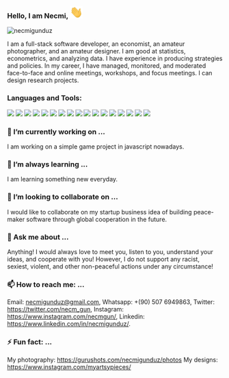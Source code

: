 ### Hello, I am Necmi, <img src="https://raw.githubusercontent.com/ABSphreak/ABSphreak/master/gifs/Hi.gif" width="30px">
<p align="left"> <img src="https://komarev.com/ghpvc/?username=necmigunduz&label=Views&color=blue&style=plastic" alt="necmigunduz" /> </p>

I am a full-stack software developer, an economist, an amateur photographer, and an amateur designer. I am good at statistics, econometrics, and analyzing data. I have experience in producing strategies and policies. In my career, I have managed, monitored, and moderated face-to-face and online meetings, workshops, and focus meetings. I can design research projects.

### Languages and Tools:
<code><img height="20" src = "https://img.shields.io/badge/-HTML5-E34F26?style=flat&logo=html5&logoColor=white"></code>
<code><img height="20" src = "https://img.shields.io/badge/-CSS3-1572B6?style=flat&logo=css3&logoColor=white"></code>
<code><img height="20" src="https://img.shields.io/badge/-Bootstrap-563D7C?style=flat&logo=bootstrap&logoColor=white"></code>
<code><img height="20" src="https://img.shields.io/badge/-JavaScript-eed718?style=flat&logo=javascript&logoColor=ffffff"></code>
<code><img height="20" src="https://img.shields.io/badge/npm-CB3837?style=for-the-badge&logo=npm&logoColor=white"></code>
<code><img height="20" src="https://img.shields.io/badge/-React-000000?style=flat&logo=react&logoColor=00c8ff"></code>
<code><img height="20" src="https://img.shields.io/badge/Redux-593D88?style=for-the-badge&logo=redux&logoColor=white"></code>
<code><img height="20" src="https://img.shields.io/badge/Ruby-CC342D?style=for-the-"></code>
<code><img height="20" src="https://img.shields.io/badge/-MySQL-F29111?style=flat&logo=mysql&logoColor=FFFFFF"></code>
<code><img height="20" src="http://img.shields.io/badge/-Git-F1502F?style=flat&logo=git&logoColor=FFFFFF"></code>
<code><img height="20" src="http://img.shields.io/badge/-Github-000000?style=flat&logo=github&logoColor=FFFFFF"></code>
<code><img height="20" src="http://img.shields.io/badge/-VS%20Code-007ACC?style=flat&logo=visual%20studio%20code&logoColor=white"></code>
<code><img height="20" src="http://img.shields.io/badge/-Heroku-430098?style=flat&logo=heroku&logoColor=white"></code>
<code><img height="20" src="https://img.shields.io/badge/Netlify-00C7B7?style=for-the-badge&logo=netlify&logoColor=white"></code>
<code><img height="20" src="https://img.shields.io/badge/Ruby_on_Rails-CC0000?style=for-the-badge&logo=ruby-on-rails&logoColor=white"></code>
<code><img height="20" src="http://img.shields.io/badge/-Github-000000?style=flat&logo=node-js&logoColor=FFFFFF"></code>
<code><img height="20" src="http://img.shields.io/badge/-Nodejs-000000?style=flat&logo=node-js&logoColor=FFFFFF"></code>

### 🔭 I’m currently working on ...
I am working on a simple game project in javascript nowadays. 

### 🌱 I’m always learning ...
I am learning something new everyday. 

### 👯 I’m looking to collaborate on ...
I would like to collaborate on my startup business idea of building peace-maker software through global cooperation in the future.

### 💬 Ask me about ...
Anything! I would always love to meet you, listen to you, understand your ideas, and cooperate with you! However, I do not support any racist, sexiest, violent, and other non-peaceful actions under any circumstance!

### 📫 How to reach me: ...
Email: necmigunduz@gmail.com, 
Whatsapp: +(90) 507 6949863,
Twitter: https://twitter.com/necm_gun,
Instagram: https://www.instagram.com/necmgun/,
Linkedin: https://www.linkedin.com/in/necmigunduz/.

### ⚡ Fun fact: ...
My photography: https://gurushots.com/necmigunduz/photos
My designs: https://www.instagram.com/myartsypieces/
